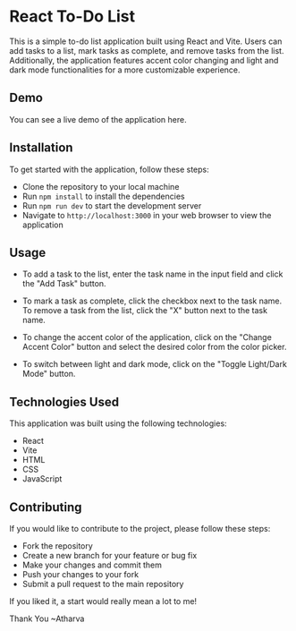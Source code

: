 # React To-Do List
This is a simple to-do list application built using React and Vite. Users can add tasks to a list, mark tasks as complete, and remove tasks from the list. Additionally, the application features accent color changing and light and dark mode functionalities for a more customizable experience.

## Demo
You can see a live demo of the application here.

## Installation
To get started with the application, follow these steps:

- Clone the repository to your local machine
- Run `npm install` to install the dependencies
- Run `npm run dev` to start the development server
- Navigate to `http://localhost:3000` in your web browser to view the application


## Usage
- To add a task to the list, enter the task name in the input field and click the "Add Task" button. 

- To mark a task as complete, click the checkbox next to the task name. To remove a task from the list, click the "X" button next to the task name.

- To change the accent color of the application, click on the "Change Accent Color" button and select the desired color from the color picker.

- To switch between light and dark mode, click on the "Toggle Light/Dark Mode" button.

## Technologies Used
This application was built using the following technologies:

- React
- Vite
- HTML
- CSS
- JavaScript

## Contributing
If you would like to contribute to the project, please follow these steps:

- Fork the repository
- Create a new branch for your feature or bug fix
- Make your changes and commit them
- Push your changes to your fork
- Submit a pull request to the main repository
 
If you liked it, a start would really mean a lot to me! 

Thank You 
  ~Atharva
